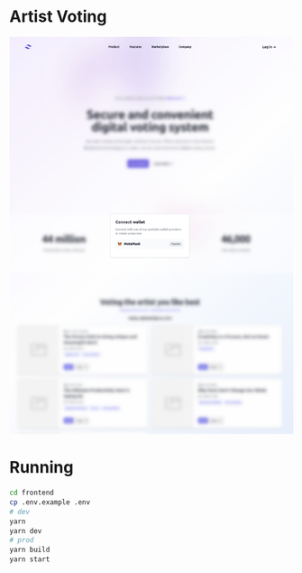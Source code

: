 # Artist Voting

![Preview](frontend/docs/images/preview.png)

# Running

```bash
cd frontend
cp .env.example .env
# dev
yarn
yarn dev
# prod
yarn build
yarn start
```
